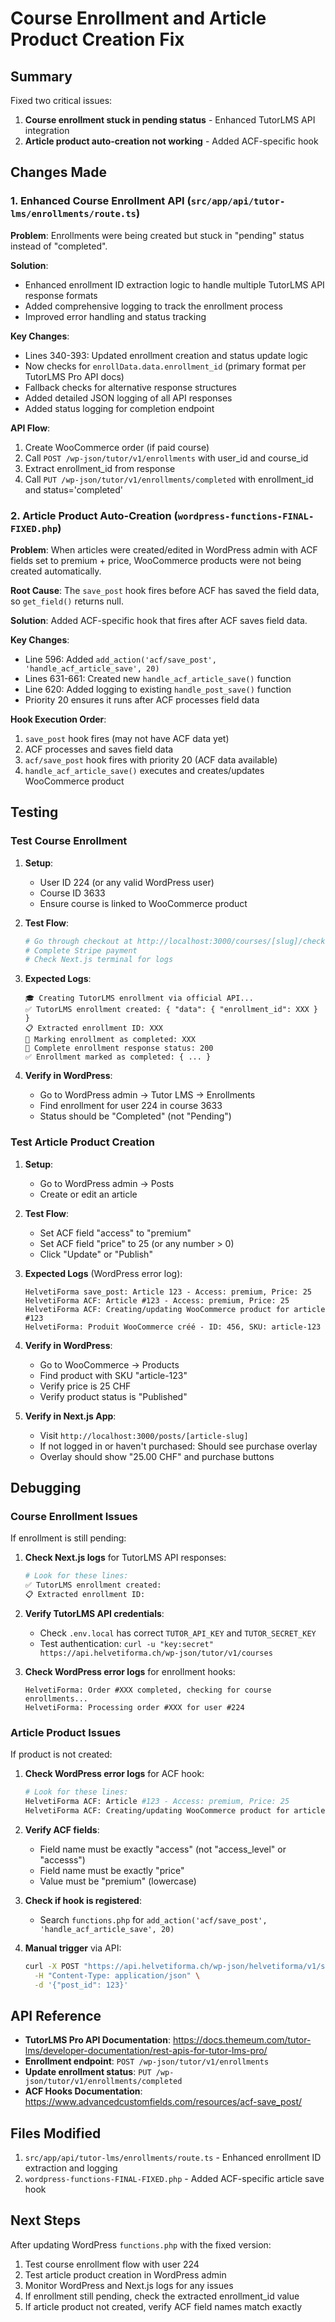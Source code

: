 # Course Enrollment and Article Product Creation Fix

## Summary

Fixed two critical issues:
1. **Course enrollment stuck in pending status** - Enhanced TutorLMS API integration
2. **Article product auto-creation not working** - Added ACF-specific hook

## Changes Made

### 1. Enhanced Course Enrollment API (`src/app/api/tutor-lms/enrollments/route.ts`)

**Problem**: Enrollments were being created but stuck in "pending" status instead of "completed".

**Solution**: 
- Enhanced enrollment ID extraction logic to handle multiple TutorLMS API response formats
- Added comprehensive logging to track the enrollment process
- Improved error handling and status tracking

**Key Changes**:
- Lines 340-393: Updated enrollment creation and status update logic
- Now checks for `enrollData.data.enrollment_id` (primary format per TutorLMS Pro API docs)
- Fallback checks for alternative response structures
- Added detailed JSON logging of all API responses
- Added status logging for completion endpoint

**API Flow**:
1. Create WooCommerce order (if paid course)
2. Call `POST /wp-json/tutor/v1/enrollments` with user_id and course_id
3. Extract enrollment_id from response
4. Call `PUT /wp-json/tutor/v1/enrollments/completed` with enrollment_id and status='completed'

### 2. Article Product Auto-Creation (`wordpress-functions-FINAL-FIXED.php`)

**Problem**: When articles were created/edited in WordPress admin with ACF fields set to premium + price, WooCommerce products were not being created automatically.

**Root Cause**: The `save_post` hook fires before ACF has saved the field data, so `get_field()` returns null.

**Solution**: Added ACF-specific hook that fires after ACF saves field data.

**Key Changes**:
- Line 596: Added `add_action('acf/save_post', 'handle_acf_article_save', 20)`
- Lines 631-661: Created new `handle_acf_article_save()` function
- Line 620: Added logging to existing `handle_post_save()` function
- Priority 20 ensures it runs after ACF processes field data

**Hook Execution Order**:
1. `save_post` hook fires (may not have ACF data yet)
2. ACF processes and saves field data
3. `acf/save_post` hook fires with priority 20 (ACF data available)
4. `handle_acf_article_save()` executes and creates/updates WooCommerce product

## Testing

### Test Course Enrollment

1. **Setup**: 
   - User ID 224 (or any valid WordPress user)
   - Course ID 3633
   - Ensure course is linked to WooCommerce product

2. **Test Flow**:
   ```bash
   # Go through checkout at http://localhost:3000/courses/[slug]/checkout
   # Complete Stripe payment
   # Check Next.js terminal for logs
   ```

3. **Expected Logs**:
   ```
   🎓 Creating TutorLMS enrollment via official API...
   ✅ TutorLMS enrollment created: { "data": { "enrollment_id": XXX } }
   📋 Extracted enrollment ID: XXX
   🎯 Marking enrollment as completed: XXX
   📡 Complete enrollment response status: 200
   ✅ Enrollment marked as completed: { ... }
   ```

4. **Verify in WordPress**:
   - Go to WordPress admin → Tutor LMS → Enrollments
   - Find enrollment for user 224 in course 3633
   - Status should be "Completed" (not "Pending")

### Test Article Product Creation

1. **Setup**:
   - Go to WordPress admin → Posts
   - Create or edit an article

2. **Test Flow**:
   - Set ACF field "access" to "premium"
   - Set ACF field "price" to 25 (or any number > 0)
   - Click "Update" or "Publish"

3. **Expected Logs** (WordPress error log):
   ```
   HelvetiForma save_post: Article 123 - Access: premium, Price: 25
   HelvetiForma ACF: Article #123 - Access: premium, Price: 25
   HelvetiForma ACF: Creating/updating WooCommerce product for article #123
   HelvetiForma: Produit WooCommerce créé - ID: 456, SKU: article-123
   ```

4. **Verify in WordPress**:
   - Go to WooCommerce → Products
   - Find product with SKU "article-123"
   - Verify price is 25 CHF
   - Verify product status is "Published"

5. **Verify in Next.js App**:
   - Visit `http://localhost:3000/posts/[article-slug]`
   - If not logged in or haven't purchased: Should see purchase overlay
   - Overlay should show "25.00 CHF" and purchase buttons

## Debugging

### Course Enrollment Issues

If enrollment is still pending:

1. **Check Next.js logs** for TutorLMS API responses:
   ```bash
   # Look for these lines:
   ✅ TutorLMS enrollment created:
   📋 Extracted enrollment ID:
   ```

2. **Verify TutorLMS API credentials**:
   - Check `.env.local` has correct `TUTOR_API_KEY` and `TUTOR_SECRET_KEY`
   - Test authentication: `curl -u "key:secret" https://api.helvetiforma.ch/wp-json/tutor/v1/courses`

3. **Check WordPress error logs** for enrollment hooks:
   ```
   HelvetiForma: Order #XXX completed, checking for course enrollments...
   HelvetiForma: Processing order #XXX for user #224
   ```

### Article Product Issues

If product is not created:

1. **Check WordPress error logs** for ACF hook:
   ```bash
   # Look for these lines:
   HelvetiForma ACF: Article #123 - Access: premium, Price: 25
   HelvetiForma ACF: Creating/updating WooCommerce product for article #123
   ```

2. **Verify ACF fields**:
   - Field name must be exactly "access" (not "access_level" or "accesss")
   - Field name must be exactly "price"
   - Value must be "premium" (lowercase)

3. **Check if hook is registered**:
   - Search `functions.php` for `add_action('acf/save_post', 'handle_acf_article_save', 20)`

4. **Manual trigger** via API:
   ```bash
   curl -X POST "https://api.helvetiforma.ch/wp-json/helvetiforma/v1/sync-article" \
     -H "Content-Type: application/json" \
     -d '{"post_id": 123}'
   ```

## API Reference

- **TutorLMS Pro API Documentation**: https://docs.themeum.com/tutor-lms/developer-documentation/rest-apis-for-tutor-lms-pro/
- **Enrollment endpoint**: `POST /wp-json/tutor/v1/enrollments`
- **Update enrollment status**: `PUT /wp-json/tutor/v1/enrollments/completed`
- **ACF Hooks Documentation**: https://www.advancedcustomfields.com/resources/acf-save_post/

## Files Modified

1. `src/app/api/tutor-lms/enrollments/route.ts` - Enhanced enrollment ID extraction and logging
2. `wordpress-functions-FINAL-FIXED.php` - Added ACF-specific article save hook

## Next Steps

After updating WordPress `functions.php` with the fixed version:

1. Test course enrollment flow with user 224
2. Test article product creation in WordPress admin
3. Monitor WordPress and Next.js logs for any issues
4. If enrollment still pending, check the extracted enrollment_id value
5. If article product not created, verify ACF field names match exactly

